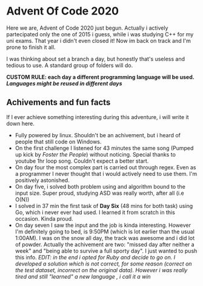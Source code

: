 # Advent Of Code 2020

Here we are, Advent of Code 2020 just begun.
Actually i actively partecipated only the one of 2015 i guess, while i was studying C++ for my uni exams. That year i didn't even closed it! Now im back on track and I'm prone to finish it all. 

I was thinking about set a branch a day, but honestly that's useless and tedious to use. A standard group of folders will do. 

**CUSTOM RULE: each day a different programming language will be used. *Languages might be reused in different days*** 

## Achivements and fun facts
If I ever achieve something interesting during this adventure, i will write it down here.
- Fully powered by linux. Shouldn't be an achivement, but i heard of people that still code on Windows.
- On the first challenge I listened for 43 minutes the same song (Pumped up kick by *Foster the People*) without noticing. Special thanks to youtube 1hr loop song. Couldn't expect a better start.
- On day four the most complex part is carried out through regex. Even as a programmer I never thought that i would actively need to use them. I'm positively astonished.
- On day five, i solved both problem using and algorithm bound to the input size. Super proud, studying ASD was really worth, after all (i.e O(N))
- I solved in 37 min the first task of **Day Six** (48 mins for both task) using Go, which i never ever had used. I learned it from scratch in this occasion. Kinda proud.
- On day seven I saw the input and the job is kinda interesting. However I'm definitely going to bed, is 9:50PM (which is lot earlier than the usual 1:00AM). I was on the snow all day, the track was awesome and i did lot of powder. Actually the achivement are two: "missed day after neither a week" and "being able to survive a full sporty day". I just wanted to push this info. *EDIT: in the end i opted for Ruby and decide to go on. I developed a solution which is not correct, for some reason (correct on the test dataset, incorrect on the original data). However i was really tired and still "learned" a new language , i call it a win*